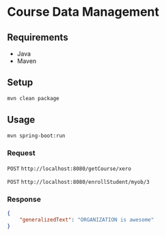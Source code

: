 # Course Data Management

## Requirements

- Java
- Maven

## Setup

```bash
mvn clean package
```

## Usage

```bash
mvn spring-boot:run
```

### Request

`POST` `http://localhost:8080/getCourse/xero`

`POST` `http://localhost:8080/enrollStudent/myob/3`


### Response

```json
{
    "generalizedText": "ORGANIZATION is awesome"
}
```
